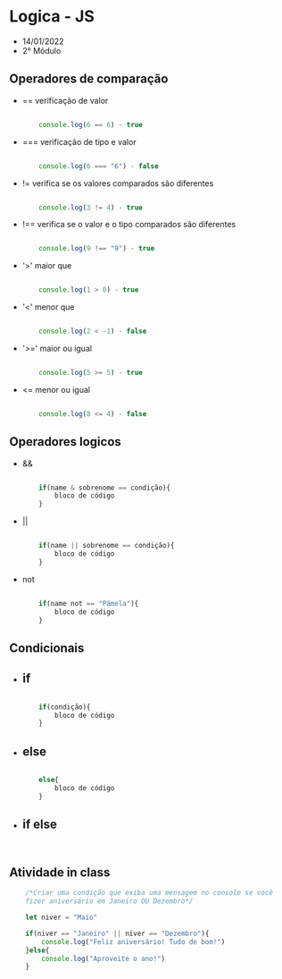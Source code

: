 # Logica - JS
* 14/01/2022
* 2° Módulo

## Operadores de comparação 

* == verificação de valor

    ~~~Javascript
    
        console.log(6 == 6) - true
    
    ~~~

* === verificação de tipo e valor
  
    ~~~Javascript
    
        console.log(6 === "6") - false
    
    ~~~

* != verifica se os valores comparados são diferentes
  
    ~~~Javascript
    
        console.log(3 != 4) - true
    
    ~~~

* !== verifica se o valor e o tipo comparados são diferentes
  
    ~~~Javascript
    
        console.log(9 !== "9") - true
    
    ~~~

* '>' maior que 
  
    ~~~Javascript
    
        console.log(1 > 0) - true
    
    ~~~

* '<' menor que
  
    ~~~Javascript
    
        console.log(2 < -1) - false
    
    ~~~

* '>=' maior ou igual
  
    ~~~Javascript
    
        console.log(5 >= 5) - true
    
    ~~~

* <= menor ou igual

    ~~~Javascript
    
        console.log(8 <= 4) - false
    
    ~~~

## Operadores logicos

* &&
  
    ~~~Javascript
    
        if(name & sobrenome == condição){
            bloco de código
        }
    
    ~~~

* ||
  
    ~~~Javascript
    
        if(name || sobrenome == condição){
            bloco de código
        }
    
    ~~~

* not

    ~~~Javascript
    
        if(name not == "Pâmela"){
            bloco de código
        }
    
    ~~~

## Condicionais

* if
    -
    ~~~Javascript
    
        if(condição){
            bloco de código
        }

    ~~~

* else
    -
    ~~~Javascript
    
        else{
            bloco de código
        }
    
    ~~~

* if else
    -
    ~~~Javascript
    
    
    
    ~~~

## Atividade in class

~~~javascript
    /*Criar uma condição que exiba uma mensagem no console se você
    fizer aniversário em Janeiro OU Dezembro*/

    let niver = "Maio"

    if(niver == "Janeiro" || niver == "Dezembro"){
        console.log("Feliz aniversário! Tudo de bom!")
    }else{
        console.log("Aproveite o ano!")
    }

~~~

